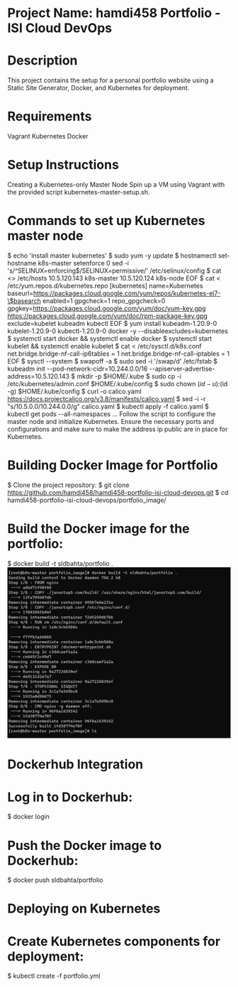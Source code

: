 # Project Name: hamdi458 Portfolio - ISI Cloud DevOps
# Description
This project contains the setup for a personal portfolio website using a Static Site Generator, Docker, and Kubernetes for deployment.

# Requirements
Vagrant
Kubernetes
Docker
# Setup Instructions
Creating a Kubernetes-only Master Node
Spin up a VM using Vagrant with the provided script kubernetes-master-setup.sh.
# Commands to set up Kubernetes master node
$ echo 'install master kubernetes'
$ sudo yum -y update
$ hostnamectl set-hostname k8s-master
 setenforce 0
 sed -i 's/^SELINUX=enforcing$/SELINUX=permissive/' /etc/selinux/config
$ cat <<EOF >> /etc/hosts
 10.5.120.143 k8s-master
 10.5.120.124 k8s-node
EOF
$ cat <<EOF > /etc/yum.repos.d/kubernetes.repo
[kubernetes]
name=Kubernetes
baseurl=https://packages.cloud.google.com/yum/repos/kubernetes-el7-\$basearch
enabled=1
gpgcheck=1
repo_gpgcheck=0
gpgkey=https://packages.cloud.google.com/yum/doc/yum-key.gpg https://packages.cloud.google.com/yum/doc/rpm-package-key.gpg
exclude=kubelet kubeadm kubectl
EOF
$ yum install kubeadm-1.20.9-0 kubelet-1.20.9-0 kubectl-1.20.9-0 docker -y --disableexcludes=kubernetes
$ systemctl start docker && systemctl enable docker
$ systemctl start kubelet && systemctl enable kubelet
$ cat <<EOF >  /etc/sysctl.d/k8s.conf
 net.bridge.bridge-nf-call-ip6tables = 1
 net.bridge.bridge-nf-call-iptables = 1
EOF
$ sysctl --system
$ swapoff -a
$ sudo sed -i '/swap/d' /etc/fstab
$ kubeadm init --pod-network-cidr=10.244.0.0/16 --apiserver-advertise-address=10.5.120.143
$ mkdir -p $HOME/.kube
$ sudo cp -i /etc/kubernetes/admin.conf $HOME/.kube/config
$ sudo chown $(id -u):$(id -g) $HOME/.kube/config
$ curl -o  calico.yaml https://docs.projectcalico.org/v3.8/manifests/calico.yaml
$ sed -i -r "s/10.5.0.0/10.244.0.0/g" calico.yaml
$ kubectl apply -f calico.yaml
$ kubectl get pods --all-namespaces
...
Follow the script to configure the master node and initialize Kubernetes.
Ensure the necessary ports and configurations and make sure to make the address ip public are in place for Kubernetes.
# Building Docker Image for Portfolio
$ Clone the project repository:
$ git clone https://github.com/hamdi458/hamdi458-portfolio-isi-cloud-devops.git
$ cd hamdi458-portfolio-isi-cloud-devops/portfolio_image/
# Build the Docker image for the portfolio:
$ docker build -t sldbahta/portfolio .
![alt text](https://github.com/hamdi458/hamdi458-portfolio-isi-cloud-devops/blob/main/portfolio_image/Capture.PNG)
# Dockerhub Integration
# Log in to Dockerhub:
$ docker login
# Push the Docker image to Dockerhub:
$ docker push sldbahta/portfolio
# Deploying on Kubernetes
# Create Kubernetes components for deployment:

$ kubectl create -f portfolio.yml
